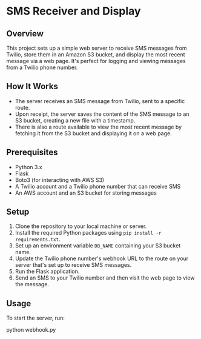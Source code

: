 # SMS Receiver and Display

## Overview

This project sets up a simple web server to receive SMS messages from Twilio, store them in an Amazon S3 bucket, and display the most recent message via a web page. It's perfect for logging and viewing messages from a Twilio phone number.

## How It Works

- The server receives an SMS message from Twilio, sent to a specific route.
- Upon receipt, the server saves the content of the SMS message to an S3 bucket, creating a new file with a timestamp.
- There is also a route available to view the most recent message by fetching it from the S3 bucket and displaying it on a web page.

## Prerequisites

- Python 3.x
- Flask
- Boto3 (for interacting with AWS S3)
- A Twilio account and a Twilio phone number that can receive SMS
- An AWS account and an S3 bucket for storing messages

## Setup

1. Clone the repository to your local machine or server.
2. Install the required Python packages using `pip install -r requirements.txt`.
3. Set up an environment variable `DB_NAME` containing your S3 bucket name.
4. Update the Twilio phone number's webhook URL to the route on your server that's set up to receive SMS messages.
5. Run the Flask application.
6. Send an SMS to your Twilio number and then visit the web page to view the message.

## Usage

To start the server, run:


python webhook.py


